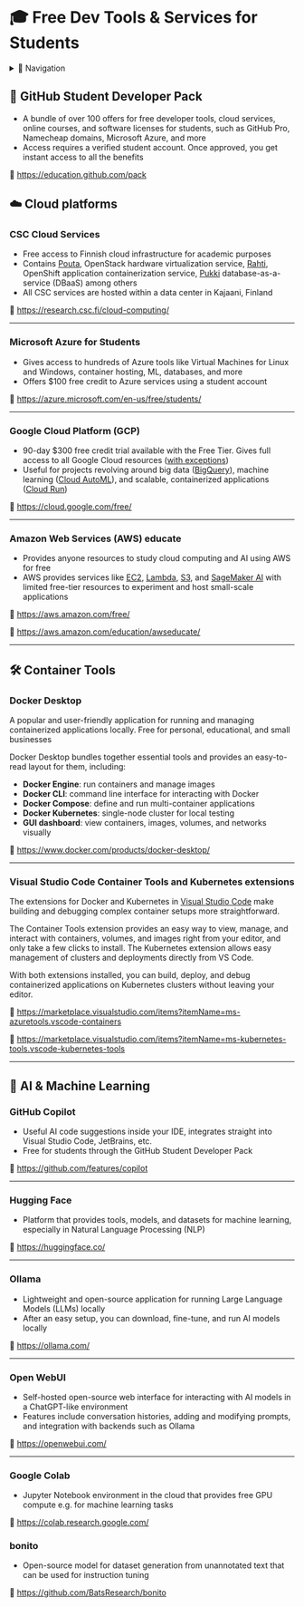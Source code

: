 # 🎓 Free Dev Tools & Services for Students

<details>
<summary>📁 Navigation</summary>

- [🎒 GitHub Student Developer Pack](#-github-student-developer-pack)

- [☁️ Cloud platforms](#️-cloud-platforms)

- [🛠️ Container Tools](#️-container-tools)

- [🤖 AI & Machine Learning](#-ai--machine-learning)
</details> 

## 🎒 GitHub Student Developer Pack

- A bundle of over 100 offers for free developer tools, cloud services, online courses, and software licenses for students, such as GitHub Pro, Namecheap domains, Microsoft Azure, and more
- Access requires a verified student account. Once approved, you get instant access to all the benefits

🔗 https://education.github.com/pack

## ☁️ Cloud platforms

### CSC Cloud Services

- Free access to Finnish cloud infrastructure for academic purposes
- Contains [Pouta](https://docs.csc.fi/cloud/pouta/), OpenStack hardware virtualization service, [Rahti](https://docs.csc.fi/cloud/rahti/), OpenShift application containerization service, [Pukki](https://docs.csc.fi/cloud/dbaas/) database-as-a-service (DBaaS) among others 
- All CSC services are hosted within a data center in Kajaani, Finland

🔗 https://research.csc.fi/cloud-computing/

---

### Microsoft Azure for Students

- Gives access to hundreds of Azure tools like Virtual Machines for Linux and Windows, container hosting, ML, databases, and more
- Offers $100 free credit to Azure services using a student account

🔗 https://azure.microsoft.com/en-us/free/students/

---

### Google Cloud Platform (GCP)

- 90-day $300 free credit trial available with the Free Tier. Gives full access to all Google Cloud resources ([with exceptions](https://cloud.google.com/free/docs/free-cloud-features#free-trial))
- Useful for projects revolving around big data ([BigQuery](https://cloud.google.com/bigquery)), machine learning ([Cloud AutoML](https://cloud.google.com/automl)), and scalable, containerized applications ([Cloud Run](https://cloud.google.com/run))

🔗 https://cloud.google.com/free/

---

### Amazon Web Services (AWS) educate

- Provides anyone resources to study cloud computing and AI using AWS for free
- AWS provides services like [EC2](https://aws.amazon.com/ec2/), [Lambda](https://aws.amazon.com/lambda/), [S3](https://aws.amazon.com/s3/), and [SageMaker AI](https://docs.aws.amazon.com/sagemaker/latest/dg/whatis.html) with limited free-tier resources to experiment and host small-scale applications

🔗 https://aws.amazon.com/free/  

🔗 https://aws.amazon.com/education/awseducate/

---

## 🛠️ Container Tools

### Docker Desktop

A popular and user-friendly application for running and managing containerized applications locally. Free for personal, educational, and small businesses

Docker Desktop bundles together essential tools and provides an easy-to-read layout for them, including:

- **Docker Engine**: run containers and manage images
- **Docker CLI**: command line interface for interacting with Docker
- **Docker Compose**: define and run multi-container applications
- **Docker Kubernetes**: single-node cluster for local testing
- **GUI dashboard**: view containers, images, volumes, and networks visually

🔗 https://www.docker.com/products/docker-desktop/

---

### Visual Studio Code Container Tools and Kubernetes extensions

The extensions for Docker and Kubernetes in [Visual Studio Code](https://code.visualstudio.com/) make building and debugging complex container setups more straightforward. 

The Container Tools extension provides an easy way to view, manage, and interact with containers, volumes, and images right from your editor, and only take a few clicks to install. The Kubernetes extension allows easy management of clusters and deployments directly from VS Code. 

With both extensions installed, you can build, deploy, and debug containerized applications on Kubernetes clusters without leaving your editor.

🔗 https://marketplace.visualstudio.com/items?itemName=ms-azuretools.vscode-containers

🔗 https://marketplace.visualstudio.com/items?itemName=ms-kubernetes-tools.vscode-kubernetes-tools

---

## 🤖 AI & Machine Learning

### GitHub Copilot

- Useful AI code suggestions inside your IDE, integrates straight into Visual Studio Code, JetBrains, etc.
- Free for students through the GitHub Student Developer Pack

🔗 https://github.com/features/copilot

---

### Hugging Face

- Platform that provides tools, models, and datasets for machine learning, especially in Natural Language Processing (NLP)

🔗 https://huggingface.co/

---

### Ollama

- Lightweight and open-source application for running Large Language Models (LLMs) locally
- After an easy setup, you can download, fine-tune, and run AI models locally

🔗 https://ollama.com/

---

### Open WebUI

- Self-hosted open-source web interface for interacting with AI models in a ChatGPT-like environment
- Features include conversation histories, adding and modifying prompts, and integration with backends such as Ollama

🔗 https://openwebui.com/

---

### Google Colab

- Jupyter Notebook environment in the cloud that provides free GPU compute e.g. for machine learning tasks

🔗 https://colab.research.google.com/

### bonito

- Open-source model for dataset generation from unannotated text that can be used for instruction tuning

🔗 https://github.com/BatsResearch/bonito